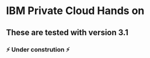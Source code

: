 # IBM Private Cloud Hands on
## These are tested with version 3.1
### :zap: Under constrution :zap:
